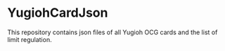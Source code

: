 # YugiohCardJson

This repository contains json files of all Yugioh OCG cards and the list of limit regulation.
